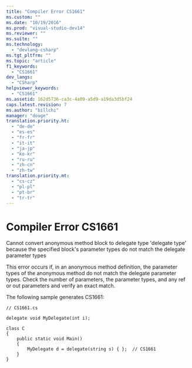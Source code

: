 ```yaml
---
title: "Compiler Error CS1661"
ms.custom: ""
ms.date: "10/19/2016"
ms.prod: "visual-studio-dev14"
ms.reviewer: ""
ms.suite: ""
ms.technology: 
  - "devlang-csharp"
ms.tgt_pltfrm: ""
ms.topic: "article"
f1_keywords: 
  - "CS1661"
dev_langs: 
  - "CSharp"
helpviewer_keywords: 
  - "CS1661"
ms.assetid: 162d5736-ca3c-4a09-a5d9-a19da3d5bf24
caps.latest.revision: 7
ms.author: "billchi"
manager: "douge"
translation.priority.ht: 
  - "de-de"
  - "es-es"
  - "fr-fr"
  - "it-it"
  - "ja-jp"
  - "ko-kr"
  - "ru-ru"
  - "zh-cn"
  - "zh-tw"
translation.priority.mt: 
  - "cs-cz"
  - "pl-pl"
  - "pt-br"
  - "tr-tr"
---
```

# Compiler Error CS1661
Cannot convert anonymous method block to delegate type 'delegate type' because the specified block's parameter types do not match the delegate parameter types  
  
 This error occurs if, in an anonymous method definition, the parameter types of the anonymous method do not match the delegate parameter types. Check the number of parameters, the parameter types, and any ref or out parameters and verify an exact match.  
  
 The following sample generates CS1661:  
  
```  
// CS1661.cs  
  
delegate void MyDelegate(int i);  
  
class C  
{  
    public static void Main()  
    {  
        MyDelegate d = delegate(string s) { };  // CS1661  
    }  
}  
```